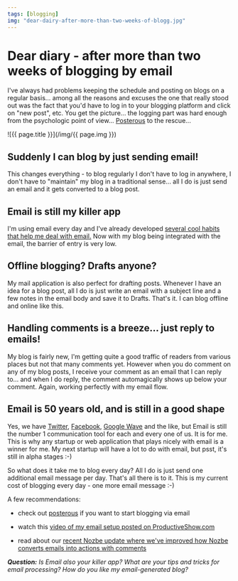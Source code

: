 ```yaml
---
tags: [blogging]
img: "dear-dairy-after-more-than-two-weeks-of-blogg.jpg"
---
```


# Dear diary - after more than two weeks of blogging by email

I've always had problems keeping the schedule and posting on blogs on a regular basis... among all the reasons and excuses the one that really stood out was the fact that you'd have to log in to your blogging platform and click on "new post", etc. You get the picture... the logging part was hard enough from the psychologic point of view... [Posterous](http://posterous.com) to the rescue...

<!--More-->

![{{ page.title }}](/img/{{ page.img }})

## Suddenly I can blog by just sending email!

This changes everything - to blog regularly I don't have to log in anywhere, I don't have to "maintain" my blog in a traditional sense... all I do is just send an email and it gets converted to a blog post.

## Email is still my killer app

I'm using email every day and I've already developed [several cool habits that help me deal with email.][p] Now with my blog being integrated with the email, the barrier of entry is very low.

## Offline blogging? Drafts anyone?

My mail application is also perfect for drafting posts. Whenever I have an idea for a blog post, all I do is just write an email with a subject line and a few notes in the email body and save it to Drafts. That's it. I can blog offline and online like this.

## Handling comments is a breeze... just reply to emails!

My blog is fairly new, I'm getting quite a good traffic of readers from various places but not that many comments yet. However when you do comment on any of my blog posts, I receive your comment as an email that I can reply to... and when I do reply, the comment automagically shows up below your comment. Again, working perfectly with my email flow.

## Email is 50 years old, and is still in a good shape

Yes, we have [Twitter](http://twitter.com/MichaelNozbe), [Facebook](http://www.facebook.com/michael.sliwinski), [Google Wave](http://michaelnozbe.com/is-google-wave-an-email-20-service-what-about) and the like, but Email is still the number 1 communication tool for each and every one of us. It is for me. This is why any startup or web application that plays nicely with email is a winner for me. My next startup will have a lot to do with email, but psst, it's still in alpha stages :-)

So what does it take me to blog every day? All I do is just send one additional email message per day. That's all there is to it. This is my current cost of blogging every day - one more email message :-)

A few recommendations:

- check out [posterous](http://posterous.com) if you want to start blogging via email

- watch this [video of my email setup posted on ProductiveShow.com][p]

- read about our [recent Nozbe update where we've improved how Nozbe converts emails into actions with comments](http://www.nozbe.com/gtd/blog/post-42d65ee/send_actions_with_comments_from_email_straight_to_nozbe)

_**Question:** Is Email also your killer app? What are your tips and tricks for email processing? How do you like my email-generated blog?_



[p]: /my-simple-email-setup-with-imap/
[n]: https://michael.gratis/nozbe